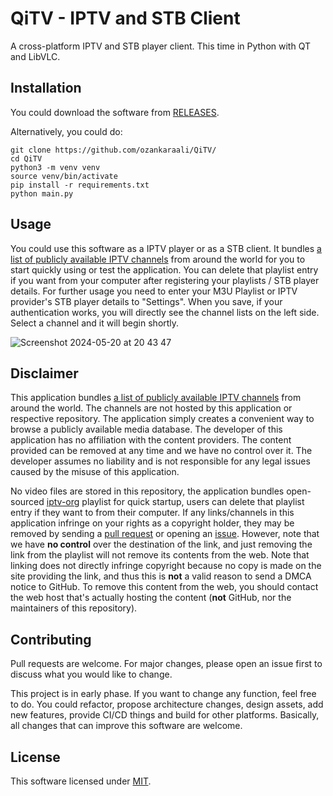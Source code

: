 # QiTV - IPTV and STB Client

A cross-platform IPTV and STB player client. This time in Python with QT and LibVLC.

## Installation

You could download the software from [RELEASES](https://github.com/ozankaraali/QiTV/releases).

Alternatively, you could do:

```
git clone https://github.com/ozankaraali/QiTV/
cd QiTV
python3 -m venv venv
source venv/bin/activate 
pip install -r requirements.txt
python main.py
```

## Usage

You could use this software as a IPTV player or as a STB client. It bundles [a list of publicly available IPTV channels](https://github.com/iptv-org/iptv) from around the world for you to start quickly using or test the application. You can delete that playlist entry if you want from your computer after registering your playlists / STB player details.
For further usage you need to enter your M3U Playlist or IPTV provider's STB player details to "Settings". When you save, if your authentication works, you will directly see the channel lists on the left side. Select a channel and it will begin shortly.

![Screenshot 2024-05-20 at 20 43 47](https://github.com/ozankaraali/QiTV/assets/19486728/5f8dc256-d359-44e1-a995-4bfc3c3be74a)


## Disclaimer

This application bundles [a list of publicly available IPTV channels](https://github.com/iptv-org/iptv) from around the world. The channels are not hosted by this application or respective repository. The application simply creates a convenient way to browse a publicly available media database. The developer of this application has no affiliation with the content providers. The content provided can be removed at any time and we have no control over it. The developer assumes no liability and is not responsible for any legal issues caused by the misuse of this application.

No video files are stored in this repository, the application bundles open-sourced [iptv-org](https://github.com/iptv-org/iptv) playlist for quick startup, users can delete that playlist entry if they want to from their computer. If any links/channels in this application infringe on your rights as a copyright holder, they may be removed by sending a [pull request](https://github.com/iptv-org/iptv/pulls) or opening an [issue](https://github.com/iptv-org/iptv/issues/new?assignees=freearhey&labels=removal+request&template=--removal-request.yml&title=Remove%3A+). However, note that we have **no control** over the destination of the link, and just removing the link from the playlist will not remove its contents from the web. Note that linking does not directly infringe copyright because no copy is made on the site providing the link, and thus this is **not** a valid reason to send a DMCA notice to GitHub. To remove this content from the web, you should contact the web host that's actually hosting the content (**not** GitHub, nor the maintainers of this repository).


## Contributing

Pull requests are welcome. For major changes, please open an issue first to discuss what you would like to change.

This project is in early phase. If you want to change any function, feel free to do. You could refactor, propose architecture changes, design assets, add new features, provide CI/CD things and build for other platforms. Basically, all changes that can improve this software are welcome.

## License

This software licensed under [MIT](https://github.com/ozankaraali/QiTV/blob/main/LICENSE).
